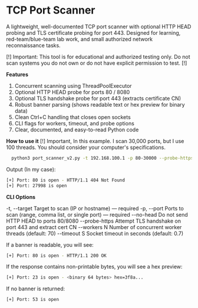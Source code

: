 # TCP Port Scanner

A lightweight, well-documented TCP port scanner with optional HTTP HEAD probing and TLS certificate probing for port 443.
Designed for learning, red-team/blue-team lab work, and small authorized network reconnaissance tasks.

[!] Important: This tool is for educational and authorized testing only. Do not scan systems you do not own or do not have explicit permission to test. [!]

**Features**

1) Concurrent scanning using ThreadPoolExecutor
2) Optional HTTP HEAD probe for ports 80 / 8080
3) Optional TLS handshake probe for port 443 (extracts certificate CN)
4) Robust banner parsing (shows readable text or hex preview for binary data)
5) Clean Ctrl+C handling that closes open sockets
6) CLI flags for workers, timeout, and probe options
7) Clear, documented, and easy-to-read Python code

**How to use it**
[!] Important, In this example. I scan 30,000 ports, but I use 100 threads. You should consider your computer's specifications.
```bash
  python3 port_scanner_v2.py -t 192.168.100.1 -p 80-30000 --probe-https --workers 100 --timeout 1
```
Output (In my case):
```bash
[+] Port: 80 is open - HTTP/1.1 404 Not Found
[+] Port: 27998 is open
```

**CLI Options**

-t, --target       Target to scan (IP or hostname) — required
-p, --port         Ports to scan (range, comma list, or single port) — required
--no-head          Do not send HTTP HEAD to ports 80/8080
--probe-https      Attempt TLS handshake on port 443 and extract cert CN
--workers N        Number of concurrent worker threads (default: 70)
--timeout S        Socket timeout in seconds (default: 0.7)


If a banner is readable, you will see:
```bash
[+] Port: 80 is open - HTTP/1.1 200 OK
```
If the response contains non-printable bytes, you will see a hex preview:
```bash
[+] Port: 23 is open - <binary 64 bytes> hex=3f8a...
```
If no banner is returned:
```bash
[+] Port: 53 is open
```
